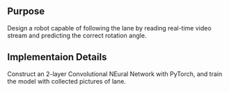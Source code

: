 ## Purpose
Design a robot capable of following the lane by reading real-time video stream and predicting the correct rotation angle.<br>

## Implementaion Details
Construct an 2-layer Convolutional NEural Network with PyTorch, and train the model with collected pictures of lane.
